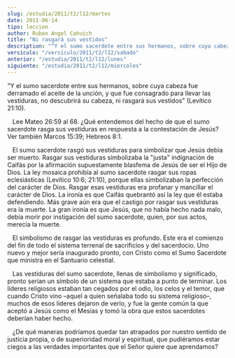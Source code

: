 ```yaml
---
slug: /estudia/2011/t2/l12/martes
date: 2011-06-14
tipo: leccion
author: Ruben Angel Cahuich
title: "Ni rasgará sus vestidos"
description: "“Y el sumo sacerdote entre sus hermanos, sobre cuya cabeza fue derramado el  aceite de la unción, y que fue consagrado para llevar las vestiduras, no  descubrirá su cabeza, ni rasgará sus vestidos” (Levítico 21:10)."
versiculo: "/versiculo/2011/t2/l12/sabado"
anterior: "/estudia/2011/t2/l12/lunes"
siguiente: "/estudia/2011/t2/l12/miercoles"
---
```


"Y el sumo sacerdote entre sus hermanos, sobre cuya cabeza fue derramado el aceite de la unción, y que fue consagrado para llevar las vestiduras, no descubrirá su cabeza, ni rasgará sus vestidos" (Levítico 21:10).

   Lee Mateo 26:59 al 68. ¿Qué entendemos del hecho de que el sumo sacerdote rasga sus vestiduras en respuesta a la contestación de Jesús? Ver también Marcos 15:39; Hebreos 8:1.

   El sumo sacerdote rasgó sus vestiduras para simbolizar que Jesús debía ser muerto. Rasgar sus vestiduras simbolizaba la "justa" indignación de Caifás por la afirmación supuestamente blasfema de Jesús de ser el Hijo de Dios. La ley mosaica prohibía al sumo sacerdote rasgar sus ropas eclesiásticas (Levítico 10:6; 21:10), porque ellas simbolizaban la perfección del carácter de Dios. Rasgar esas vestiduras era profanar y mancillar el carácter de Dios. La ironía es que Caifás quebrantó así la ley que él estaba defendiendo. Más grave aún era que el castigo por rasgar sus vestiduras era la muerte. La gran ironía es que Jesús, que no había hecho nada malo, debía morir por instigación del sumo sacerdote, quien, por sus actos, merecía la muerte.

   El simbolismo de rasgar las vestiduras es profundo. Este era el comienzo del fin de todo el sistema terrenal de sacrificios y del sacerdocio. Uno nuevo y mejor sería inaugurado pronto, con Cristo como el Sumo Sacerdote que ministra en el Santuario celestial.

   Las vestiduras del sumo sacerdote, llenas de simbolismo y significado, pronto serían un símbolo de un sistema que estaba a punto de terminar. Los líderes religiosos estaban tan cegados por el odio, los celos y el temor, que cuando Cristo vino –aquel a quien señalaba todo su sistema religioso–, muchos de esos líderes dejaron de verlo, y fue la gente común la que aceptó a Jesús como el Mesías y tomó la obra que estos sacerdotes deberían haber hecho.

   ¿De qué maneras podríamos quedar tan atrapados por nuestro sentido de justicia propia, o de superioridad moral y espiritual, que pudiéramos estar ciegos a las verdades importantes que el Señor quiere que aprendamos?
